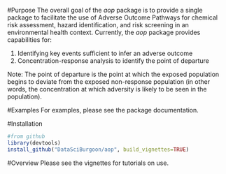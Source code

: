 #Purpose
The overall goal of the *aop* package is to provide a single package to facilitate
the use of Adverse Outcome Pathways for chemical risk assessment, hazard
identification, and risk screening in an environmental health context. Currently,
the *aop* package provides capabilities for:

1) Identifying key events sufficient to infer an adverse outcome
2) Concentration-response analysis to identify the point of departure

Note: The point of departure is the point at which the exposed population begins
to deviate from the exposed non-response population (in other words, the 
concentration at which adversity is likely to be seen in the population).

#Examples
For examples, please see the package documentation.

#Installation
```R
#from github
library(devtools)
install_github("DataSciBurgoon/aop", build_vignettes=TRUE)
```

#Overview
Please see the vignettes for tutorials on use.
